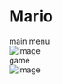 # Mario

main menu 
<br/>
![image](https://github.com/Gnowel/Mario/assets/73438410/ede27a7d-14bd-40c5-9c1d-52371542fd19)
<br/>
game 
<br/>
![image](https://github.com/Gnowel/Mario/assets/73438410/abc6a225-29e6-44bf-80ad-371f8eb8a29f)

